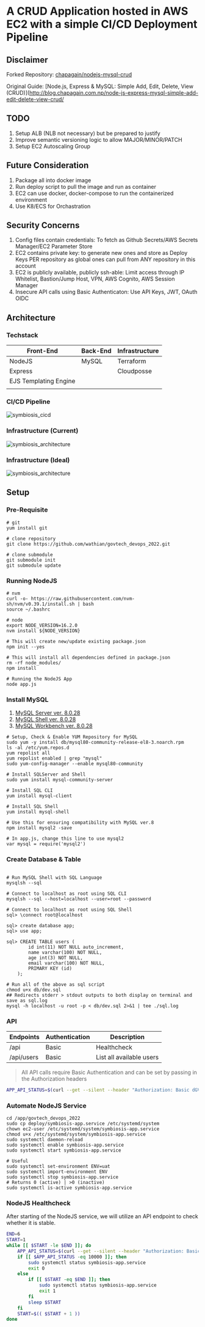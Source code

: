 # A CRUD Application hosted in AWS EC2 with a simple CI/CD Deployment Pipeline

## Disclaimer

Forked Repository: [chapagain/nodejs-mysql-crud](https://github.com/chapagain/nodejs-mysql-crud)

Original Guide: [Node.js, Express & MySQL: Simple Add, Edit, Delete, View (CRUD)](http://blog.chapagain.com.np/node-js-express-mysql-simple-add-edit-delete-view-crud/

## TODO

1. Setup ALB (NLB not necessary) but be prepared to justify
2. Improve semantic versioning logic to allow MAJOR/MINOR/PATCH
3. Setup EC2 Autoscaling Group
## Future Consideration

1. Package all into docker image
2. Run deploy script to pull the image and run as container
3. EC2 can use docker, docker-compose to run the containerized environment
4. Use K8/ECS for Orchastration

## Security Concerns

1. Config files contain credentials: To fetch as Github Secrets/AWS Secrets Manager/EC2 Parameter Store
2. EC2 contains private key: to generate new ones and store as Deploy Keys PER repository as global ones can pull from ANY repository in this account
3. EC2 is publicly available, publicly ssh-able: Limit access through IP Whitelist, Bastion/Jump Host, VPN, AWS Cognito, AWS Session Manager
4. Insecure API calls using Basic Authenticaton: Use API Keys, JWT, OAuth OIDC

## Architecture

### Techstack

| Front-End             | Back-End | Infrastructure |
| --------------------- | -------- | -------------- |
| NodeJS                | MySQL    | Terraform      |
| Express               |          | Cloudposse     |
| EJS Templating Engine |          |                |
|                       |          |                |

### CI/CD Pipeline

![symbiosis_cicd](./diagram/symbiosis-cicd.drawio.png?raw=true)
### Infrastructure (Current)

![symbiosis_architecture](./diagram/symbiosis_infra_current.drawio.png?raw=true)

### Infrastructure (Ideal)

![symbiosis_architecture](./diagram/symbiosis_infra.drawio.png?raw=true)

## Setup

### Pre-Requisite

```
# git
yum install git

# clone repository
git clone https://github.com/wathian/govtech_devops_2022.git

# clone submodule
git submodule init
git submodule update
```

### Running NodeJS

```
# nvm
curl -o- https://raw.githubusercontent.com/nvm-sh/nvm/v0.39.1/install.sh | bash
source ~/.bashrc

# node
export NODE_VERSION=16.2.0
nvm install ${NODE_VERSION}

# This will create new/update existing package.json
npm init --yes

# This will install all dependencies defined in package.json
rm -rf node_modules/
npm install

# Running the NodeJS App
node app.js
```

### Install MySQL

1. [MySQL Server ver. 8.0.28](https://dev.mysql.com/downloads/mysql)
2. [MySQL Shell ver. 8.0.28](https://dev.mysql.com/downloads/shell/)
3. [MySQL Workbench ver. 8.0.28](https://dev.mysql.com/downloads/workbench/)

```
# Setup, Check & Enable YUM Repository for MySQL
sudo yum -y install db/mysql80-community-release-el8-3.noarch.rpm
ls -al /etc/yum.repos.d
yum repolist all
yum repolist enabled | grep "mysql"
sudo yum-config-manager --enable mysql80-community

# Install SQLServer and Shell
sudo yum install mysql-community-server

# Install SQL CLI
yum install mysql-client

# Install SQL Shell
yum install mysql-shell

# Use this for ensuring compatibility with MySQL ver.8
npm install mysql2 -save

# In app.js, change this line to use mysql2
var mysql = require('mysql2')

```

### Create Database & Table

```

# Run MySQL Shell with SQL Language
mysqlsh --sql

# Connect to localhost as root using SQL CLI
mysqlsh --sql --host=localhost --user=root --password

# Connect to localhost as root using SQL Shell
sql> \connect root@localhost

sql> create database app;
sql> use app;

sql> CREATE TABLE users (
        id int(11) NOT NULL auto_increment,
        name varchar(100) NOT NULL,
        age int(3) NOT NULL,
        email varchar(100) NOT NULL,
        PRIMARY KEY (id)
    );

# Run all of the above as sql script
chmod u+x db/dev.sql
## Redirects stderr > stdout outputs to both display on terminal and save as sql.log
mysql -h localhost -u root -p < db/dev.sql 2>&1 | tee ./sql.log
```

### API

| Endpoints  | Authentication | Description              |
| ---------- | -------------- | ------------------------ |
| /api       | Basic          | Healthcheck              |
| /api/users | Basic          | List all available users |

> All API calls require Basic Authentication and can be set by passing in the Authorization headers

```bash
APP_API_STATUS=$(curl --get --silent --header "Authorization: Basic dGVzdDp0ZXN0MTIz" http://127.0.0.1:3000/api | jq .status)
```

### Automate NodeJS Service

```
cd /app/govtech_devops_2022
sudo cp deploy/symbiosis-app.service /etc/systemd/system
chown ec2-user /etc/systemd/system/symbiosis-app.service
chmod u+x /etc/systemd/system/symbiosis-app.service
sudo systemctl daemon-reload
sudo systemctl enable symbiosis-app.service
sudo systemctl start symbiosis-app.service

# Useful
sudo systemctl set-environment ENV=uat
sudo systemctl import-environment ENV
sudo systemctl stop symbiosis-app.service
# Returns 0 (active) | >0 (inactive)
sudo systemctl is-active symbiosis-app.service
```

### NodeJS Healthcheck

After starting of the NodeJS service, we will utilize an API endpoint to check whether it is stable.

```bash
END=6
START=1
while [[ $START -le $END ]]; do
    APP_API_STATUS=$(curl --get --silent --header "Authorization: Basic dGVzdDp0ZXN0MTIz" http://127.0.0.1:3000/api | jq .status)
    if [[ $APP_API_STATUS -eq 10000 ]]; then
        sudo systemctl status symbiosis-app.service
        exit 0
    else
        if [[ $START -eq $END ]]; then
            sudo systemctl status symbiosis-app.service
            exit 1
        fi
        sleep $START
    fi
    START=$(( $START + 1 ))
done
```
